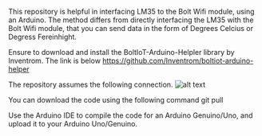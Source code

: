This repository is helpful in interfacing LM35 to the Bolt Wifi module, using an Arduino.
The method differs from directly interfacing the LM35 with the Bolt Wifi module, that you can send data in the form of Degrees Celcius or Degress Fereinhight.

Ensure to download and install the BoltIoT-Arduino-Helpler library by Inventrom. The link is below
https://github.com/Inventrom/boltiot-arduino-helper

The repository assumes the following connection. 
![alt text](https://raw.githubusercontent.com/Vinayakj009/ML_POLY_BOLT_Arduino/master/LM35_Arduino_Bolt.png)

You can download the code using the following command
git pull 

Use the Arduino IDE to compile the code for an Arduino Genuino/Uno, and upload it to your Arduino Uno/Genuino.


